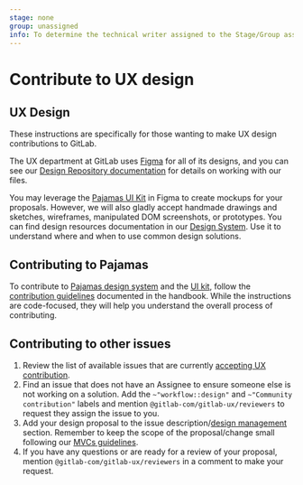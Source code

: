 ```yaml
---
stage: none
group: unassigned
info: To determine the technical writer assigned to the Stage/Group associated with this page, see https://about.gitlab.com/handbook/product/ux/technical-writing/#assignments
---
```


# Contribute to UX design

## UX Design

These instructions are specifically for those wanting to make UX design contributions to GitLab.

The UX department at GitLab uses [Figma](https://www.figma.com/) for all of its designs, and you can see our [Design Repository documentation](https://gitlab.com/gitlab-org/gitlab-design/blob/master/README.md#getting-started) for details on working with our files.

You may leverage the [Pajamas UI Kit](https://www.figma.com/community/file/781156790581391771) in Figma to create mockups for your proposals. However, we will also gladly accept handmade drawings and sketches, wireframes, manipulated DOM screenshots, or prototypes. You can find design resources documentation in our [Design System](https://design.gitlab.com/). Use it to understand where and when to use common design solutions.

## Contributing to Pajamas

To contribute to [Pajamas design system](https://design.gitlab.com/) and the [UI kit](https://www.figma.com/community/file/781156790581391771), follow the [contribution guidelines](https://design.gitlab.com/get-started/contribute) documented in the handbook. While the instructions are code-focused, they will help you understand the overall process of contributing.

## Contributing to other issues

1. Review the list of available issues that are currently [accepting UX contribution](https://gitlab.com/groups/gitlab-org/-/issues/?sort=weight&state=opened&label_name%5B%5D=UX&label_name%5B%5D=workflow%3A%3Aready%20for%20design&label_name%5B%5D=Accepting%20UX%20contributions&first_page_size=20).
1. Find an issue that does not have an Assignee to ensure someone else is not working on a solution. Add the `~"workflow::design"` and `~"Community contribution"` labels and mention `@gitlab-com/gitlab-ux/reviewers` to request they assign the issue to you.
1. Add your design proposal to the issue description/[design management](../../user/project/issues/design_management.md) section. Remember to keep the scope of the proposal/change small following our [MVCs guidelines](https://about.gitlab.com/handbook/values/#minimal-viable-change-mvc).
1. If you have any questions or are ready for a review of your proposal, mention `@gitlab-com/gitlab-ux/reviewers` in a comment to make your request.
